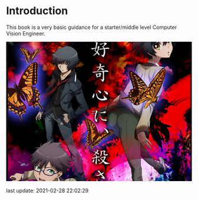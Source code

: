 # Introduction

This book is a very basic guidance for a starter/middle level Computer Vision Engineer.

![](.gitbook/assets/tu-pian-%20%2817%29.png)

last update: 2021-02-28 22:02:29

